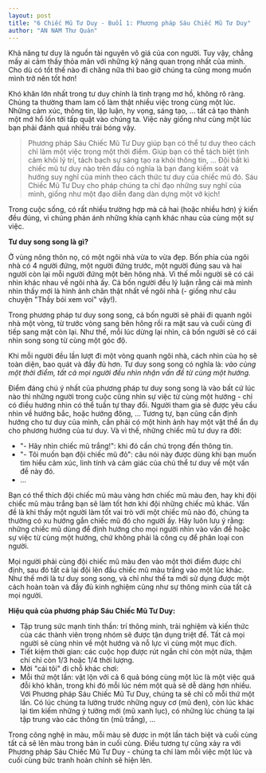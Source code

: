 ```yaml
---
layout: post
title: "6 Chiếc Mũ Tư Duy - Buổi 1: Phương pháp Sáu Chiếc Mũ Tư Duy"
author: "AN NAM Thư Quán"
---
```


Khả năng tư duy là nguồn tài nguyên vô giá của con người. Tuy vậy, chẳng mấy ai cảm thấy thỏa mãn với những kỹ năng quan trọng nhất của mình. Cho dù có tốt thế nào đi chăng nữa thì bao giờ chúng ta cũng mong muốn mình trở nên tốt hơn!

Khó khăn lớn nhất trong tư duy chính là tình trạng mơ hồ, không rõ ràng. Chúng ta thường tham lam cố làm thật nhiều việc trong cùng một lúc. Những cảm xúc, thông tin, lập luận, hy vọng, sáng tạo, ... tất cả tạo thành một mớ hổ lốn tới tấp quật vào chúng ta. Việc này giống như cùng một lúc bạn phải đánh quá nhiều trái bóng vậy.

> Phương pháp Sáu Chiếc Mũ Tư Duy giúp bạn có thể tư duy theo cách chỉ làm một việc trong một thời điểm. Giúp bạn có thể tách biệt tình cảm khỏi lý trí, tách bạch sự sáng tạo ra khỏi thông tin, ... Đội bất kì chiếc mũ tư duy nào trên đầu có nghĩa là bạn đang kiểm soát và hướng suy nghĩ của mình theo cách thức tư duy của chiếc mũ đó. Sáu Chiếc Mũ Tư Duy cho pháp chúng ta chỉ đạo những suy nghĩ của mình, giống như một đạo diễn đang dàn dựng một vở kịch!

Trong cuộc sống, có rất nhiều trường hợp mà cả hai (hoặc nhiều hơn) ý kiến đều đúng, vì chúng phản ánh những khía cạnh khác nhau của cùng một sự việc.

**Tư duy song song là gì?**

Ở vùng nông thôn nọ, có một ngôi nhà vừa to vừa đẹp. Bốn phía của ngôi nhà có 4 người đứng, một người đứng trước, một người đúng sau và hai người còn lại mỗi người đứng một bên hông nhà. Vì thế mỗi người sẽ có cái nhìn khác nhau về ngôi nhà ấy. Cả bốn người đều lý luận rằng cái mà mình nhìn thấy mới là hình ảnh chân thật nhất về ngôi nhà (- giống như câu chuyện "Thầy bói xem voi" vậy!).

Trong phương pháp tư duy song song, cả bốn người sẽ phải đi quanh ngôi nhà một vòng, từ trước vòng sang bên hông rồi ra mặt sau và cuối cùng đi tiếp sang mặt còn lại. Như thế, mỗi lúc dừng lại nhìn, cả bốn người sẽ có cái nhìn song song từ cùng một góc độ.

Khi mỗi người đều lần lượt đi một vòng quanh ngôi nhà, cách nhìn của họ sẽ toàn diện, bao quát và đầy đủ hơn. Tư duy song song có nghĩa là: *vào cùng một thời điểm, tất cả mọi người đều nhìn nhận vấn đề từ cùng một hướng.*

Điểm đáng chú ý nhất của phương pháp tư duy song song là vào bất cứ lúc nào thì những người trong cuộc cũng nhìn sự việc từ cùng một hướng - chỉ có điều hướng nhìn có thể tuần tự thay đổi. Người tham gia sẽ được yêu cầu nhìn về hướng bắc, hoặc hướng đông, ... Tương tự, bạn cũng cần định hướng cho tư duy của mình, cần phải có một hình ảnh hay một vật thể ẩn dụ cho phương hướng của tư duy. Và vì thế, những chiếc mũ tư duy ra đời:

* "- Hãy nhìn chiếc mũ trắng!": khi đó cần chú trọng đến thông tin.
* "- Tôi muốn bạn đội chiếc mũ đỏ": câu nói này được dùng khi bạn muốn tìm hiểu cảm xúc, linh tính và cảm giác của chủ thể tư duy về một vấn đề này đó.
* ...

Bạn có thể thích đội chiếc mũ màu vàng hơn chiếc mũ màu đen, hay khi đội chiếc mũ màu trắng bạn sẽ làm tốt hơn khi đội những chiếc mũ khác. Vấn đề là khi thấy một người làm tốt vai trò với một chiếc mũ nào đó, chúng ta thường có xu hướng gắn chiếc mũ đó cho người ấy. Hãy luôn lưu ý rằng: những chiếc mũ dùng để định hướng cho mọi người nhìn vào vấn đề hoặc sự việc từ cùng một hướng, chứ không phải là công cụ để phân loại con người.

Mọi người phải cùng đội chiếc mũ màu đen vào một thời điểm được chỉ định, sau đó tất cả lại đội lên đầu chiếc mũ màu trắng vào một lúc khác. Như thế mới là tư duy song song, và chỉ như thế ta mới sử dụng được một cách hoàn toàn và đầy đủ kinh nghiệm cũng như sự thông minh của tất cả mọi người.

**Hiệu quả của phương pháp Sáu Chiếc Mũ Tư Duy:**

* Tập trung sức mạnh tinh thần: trí thông minh, trải nghiệm và kiến thức của các thành viên trong nhóm sẽ được tận dụng triệt để. Tất cả mọi người sẽ cùng nhìn về một hướng và nỗ lực vì cùng một mục đích.
* Tiết kiệm thời gian: các cuộc họp được rút ngắn chỉ còn một nửa, thậm chí chỉ còn 1/3 hoặc 1/4 thời lượng.
* Mời "cái tôi" đi chỗ khác chơi: 
* Mỗi thứ một lần: vật lộn với cả 6 quả bóng cùng một lúc là một việc quá đỗi khó khăn, trong khi đó mỗi lúc ném một quả sẽ dễ dàng hơn nhiều. Với Phương pháp Sáu Chiếc Mũ Tư Duy, chúng ta sẽ chỉ cố mỗi thứ một lần. Có lúc chúng ta lường trước những nguy cơ (mũ đen), còn lúc khác lại tìm kiếm những ý tưởng mới (mũ xanh lục), có những lúc chúng ta lại tập trung vào các thông tin (mũ trắng), ...

Trong công nghệ in màu, mỗi màu sẽ được in một lần tách biệt và cuối cùng tất cả sẽ lên màu trong bản in cuối cùng. Điều tương tự cũng xảy ra với Phương pháp Sáu Chiếc Mũ Tư Duy - chúng ta chỉ làm mỗi việc một lúc và cuối cùng bức tranh hoàn chỉnh sẽ hiện lên.


